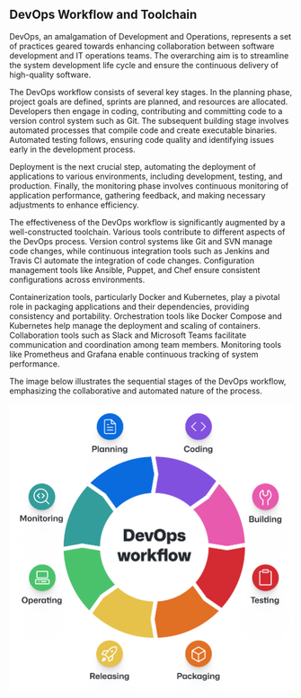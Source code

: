## DevOps Workflow and Toolchain

DevOps, an amalgamation of Development and Operations, represents a set of practices geared towards enhancing collaboration between software development and IT operations teams. The overarching aim is to streamline the system development life cycle and ensure the continuous delivery of high-quality software.

The DevOps workflow consists of several key stages. In the planning phase, project goals are defined, sprints are planned, and resources are allocated. Developers then engage in coding, contributing and committing code to a version control system such as Git. The subsequent building stage involves automated processes that compile code and create executable binaries. Automated testing follows, ensuring code quality and identifying issues early in the development process.

Deployment is the next crucial step, automating the deployment of applications to various environments, including development, testing, and production. Finally, the monitoring phase involves continuous monitoring of application performance, gathering feedback, and making necessary adjustments to enhance efficiency.

The effectiveness of the DevOps workflow is significantly augmented by a well-constructed toolchain. Various tools contribute to different aspects of the DevOps process. Version control systems like Git and SVN manage code changes, while continuous integration tools such as Jenkins and Travis CI automate the integration of code changes. Configuration management tools like Ansible, Puppet, and Chef ensure consistent configurations across environments.

Containerization tools, particularly Docker and Kubernetes, play a pivotal role in packaging applications and their dependencies, providing consistency and portability. Orchestration tools like Docker Compose and Kubernetes help manage the deployment and scaling of containers. Collaboration tools such as Slack and Microsoft Teams facilitate communication and coordination among team members. Monitoring tools like Prometheus and Grafana enable continuous tracking of system performance.

The image below illustrates the sequential stages of the DevOps workflow, emphasizing the collaborative and automated nature of the process.

![Image](/The_eight_stages_of_a_successful_DevOps_workflow.png)

